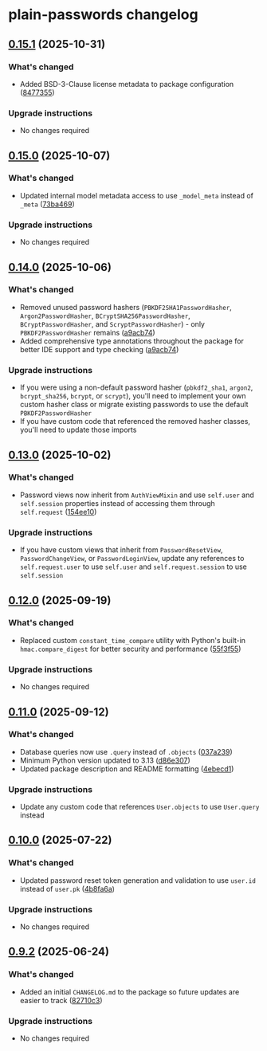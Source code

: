 # plain-passwords changelog

## [0.15.1](https://github.com/dropseed/plain/releases/plain-passwords@0.15.1) (2025-10-31)

### What's changed

- Added BSD-3-Clause license metadata to package configuration ([8477355](https://github.com/dropseed/plain/commit/8477355e65))

### Upgrade instructions

- No changes required

## [0.15.0](https://github.com/dropseed/plain/releases/plain-passwords@0.15.0) (2025-10-07)

### What's changed

- Updated internal model metadata access to use `_model_meta` instead of `_meta` ([73ba469](https://github.com/dropseed/plain/commit/73ba469ba0))

### Upgrade instructions

- No changes required

## [0.14.0](https://github.com/dropseed/plain/releases/plain-passwords@0.14.0) (2025-10-06)

### What's changed

- Removed unused password hashers (`PBKDF2SHA1PasswordHasher`, `Argon2PasswordHasher`, `BCryptSHA256PasswordHasher`, `BCryptPasswordHasher`, and `ScryptPasswordHasher`) - only `PBKDF2PasswordHasher` remains ([a9acb74](https://github.com/dropseed/plain/commit/a9acb74268))
- Added comprehensive type annotations throughout the package for better IDE support and type checking ([a9acb74](https://github.com/dropseed/plain/commit/a9acb74268))

### Upgrade instructions

- If you were using a non-default password hasher (`pbkdf2_sha1`, `argon2`, `bcrypt_sha256`, `bcrypt`, or `scrypt`), you'll need to implement your own custom hasher class or migrate existing passwords to use the default `PBKDF2PasswordHasher`
- If you have custom code that referenced the removed hasher classes, you'll need to update those imports

## [0.13.0](https://github.com/dropseed/plain/releases/plain-passwords@0.13.0) (2025-10-02)

### What's changed

- Password views now inherit from `AuthViewMixin` and use `self.user` and `self.session` properties instead of accessing them through `self.request` ([154ee10](https://github.com/dropseed/plain/commit/154ee10375))

### Upgrade instructions

- If you have custom views that inherit from `PasswordResetView`, `PasswordChangeView`, or `PasswordLoginView`, update any references to `self.request.user` to use `self.user` and `self.request.session` to use `self.session`

## [0.12.0](https://github.com/dropseed/plain/releases/plain-passwords@0.12.0) (2025-09-19)

### What's changed

- Replaced custom `constant_time_compare` utility with Python's built-in `hmac.compare_digest` for better security and performance ([55f3f55](https://github.com/dropseed/plain/commit/55f3f5596d))

### Upgrade instructions

- No changes required

## [0.11.0](https://github.com/dropseed/plain/releases/plain-passwords@0.11.0) (2025-09-12)

### What's changed

- Database queries now use `.query` instead of `.objects` ([037a239](https://github.com/dropseed/plain/commit/037a239ef4))
- Minimum Python version updated to 3.13 ([d86e307](https://github.com/dropseed/plain/commit/d86e307efb))
- Updated package description and README formatting ([4ebecd1](https://github.com/dropseed/plain/commit/4ebecd1856))

### Upgrade instructions

- Update any custom code that references `User.objects` to use `User.query` instead

## [0.10.0](https://github.com/dropseed/plain/releases/plain-passwords@0.10.0) (2025-07-22)

### What's changed

- Updated password reset token generation and validation to use `user.id` instead of `user.pk` ([4b8fa6a](https://github.com/dropseed/plain/commit/4b8fa6aef1))

### Upgrade instructions

- No changes required

## [0.9.2](https://github.com/dropseed/plain/releases/plain-passwords@0.9.2) (2025-06-24)

### What's changed

- Added an initial `CHANGELOG.md` to the package so future updates are easier to track ([82710c3](https://github.com/dropseed/plain/commit/82710c3c83))

### Upgrade instructions

- No changes required
